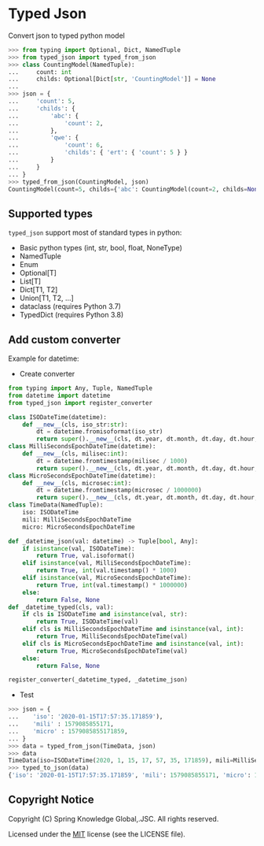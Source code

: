 # Typed Json

Convert json to typed python model

```python
>>> from typing import Optional, Dict, NamedTuple
>>> from typed_json import typed_from_json
>>> class CountingModel(NamedTuple):
...     count: int
...     childs: Optional[Dict[str, 'CountingModel']] = None
... 
>>> json = {
...     'count': 5,
...     'childs': {
...         'abc': {
...             'count': 2,
...         },
...         'qwe': {
...             'count': 6,
...             'childs': { 'ert': { 'count': 5 } }
...         }
...     }
... }
>>> typed_from_json(CountingModel, json)
CountingModel(count=5, childs={'abc': CountingModel(count=2, childs=None), 'qwe': CountingModel(count=6, childs={'ert': CountingModel(count=5, childs=None)})})
```

## Supported types

`typed_json` support most of standard types in python:

 * Basic python types (int, str, bool, float, NoneType)
 * NamedTuple
 * Enum
 * Optional[T]
 * List[T]
 * Dict[T1, T2]
 * Union[T1, T2, ...]
 * dataclass (requires Python 3.7)
 * TypedDict (requires Python 3.8)
 <!-- * Literal (requires Python 3.8) -->

## Add custom converter

Example for datetime:

- Create converter

```python
from typing import Any, Tuple, NamedTuple
from datetime import datetime
from typed_json import register_converter

class ISODateTime(datetime):
    def __new__(cls, iso_str:str):
        dt = datetime.fromisoformat(iso_str)
        return super().__new__(cls, dt.year, dt.month, dt.day, dt.hour, dt.minute, dt.second, dt.microsecond, dt.tzinfo)
class MilliSecondsEpochDateTime(datetime):
    def __new__(cls, milisec:int):
        dt = datetime.fromtimestamp(milisec / 1000)
        return super().__new__(cls, dt.year, dt.month, dt.day, dt.hour, dt.minute, dt.second, dt.microsecond, dt.tzinfo)
class MicroSecondsEpochDateTime(datetime):
    def __new__(cls, microsec:int):
        dt = datetime.fromtimestamp(microsec / 1000000)
        return super().__new__(cls, dt.year, dt.month, dt.day, dt.hour, dt.minute, dt.second, dt.microsecond, dt.tzinfo)
class TimeData(NamedTuple):
    iso: ISODateTime
    mili: MilliSecondsEpochDateTime
    micro: MicroSecondsEpochDateTime

def _datetime_json(val: datetime) -> Tuple[bool, Any]:
    if isinstance(val, ISODateTime):
        return True, val.isoformat()
    elif isinstance(val, MilliSecondsEpochDateTime):
        return True, int(val.timestamp() * 1000)
    elif isinstance(val, MicroSecondsEpochDateTime):
        return True, int(val.timestamp() * 1000000)
    else:
        return False, None
def _datetime_typed(cls, val):
    if cls is ISODateTime and isinstance(val, str):
        return True, ISODateTime(val)
    elif cls is MilliSecondsEpochDateTime and isinstance(val, int):
        return True, MilliSecondsEpochDateTime(val)
    elif cls is MicroSecondsEpochDateTime and isinstance(val, int):
        return True, MicroSecondsEpochDateTime(val)
    else:
        return False, None

register_converter(_datetime_typed, _datetime_json)

```

- Test

```python
>>> json = {
...    'iso': '2020-01-15T17:57:35.171859'),
...    'mili' : 1579085855171,
...    'micro' : 1579085855171859,
... }
>>> data = typed_from_json(TimeData, json)
>>> data
TimeData(iso=ISODateTime(2020, 1, 15, 17, 57, 35, 171859), mili=MilliSecondsEpochDateTime(2020, 1, 15, 17, 57, 35, 171000), micro=MicroSecondsEpochDateTime(2020, 1, 15, 17, 57, 35, 171859))
>>> typed_to_json(data)
{'iso': '2020-01-15T17:57:35.171859', 'mili': 1579085855171, 'micro': 1579085855171859}
```

## Copyright Notice

Copyright (C) Spring Knowledge Global,.JSC. All rights reserved.

Licensed under the [MIT](/LICENSE) license (see the LICENSE file).